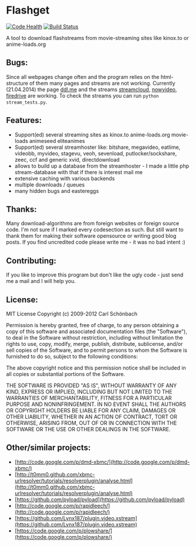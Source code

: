 # Flashget
[![Code Health](https://landscape.io/github/balrok/Flashget/master/landscape.png)](https://landscape.io/github/balrok/Flashget/master)
[![Build Status](https://travis-ci.org/balrok/Flashget.svg?branch=master)](https://travis-ci.org/balrok/Flashget)

A tool to download flashstreams from movie-streaming sites like kinox.to or anime-loads.org

## Bugs:

Since all webpages change often and the program relies on the html-structure of them many pages and streams are not working.
Currently (21.04.2014) the page [ddl.me](http://ddl.me) and the streams [streamcloud](http://streamcloud.eu),
[nowvideo](http://nowvideo.sx), [firedrive](http://firedrive.com) are working.
To check the streams you can run `python stream_tests.py`.

## Features:

- Support(ed) several streaming sites as kinox.to anime-loads.org movie-loads animeseed eliteanimes
- Support(ed) several streamhoster like: bitshare, megavideo, eatlime, videobb, myvideo, stagevu, veoh, sevenload, putlocker/sockshare,
  zeec, ccf and generic xvid, directdownload
- allows to build up a database from the streamhoster - I made a little php stream-database with that if there is interest mail me
- extensive caching with various backends
- multiple downloads / queues
- many hidden bugs and eastereggs

## Thanks:

Many download-algorithms are from foreign websites or foreign source code. I'm not sure if I marked every codesection as such. But still
want to thank them for making their software opensource or writing good blog posts. If you find uncredited code please write me - it was no
bad intent :)

## Contributing:

If you like to improve this program but don't like the ugly code - just send me a mail and I will help you.


## License:

MIT License
Copyright (c) 2009-2012 Carl Schönbach

Permission is hereby granted, free of charge, to any person obtaining a copy of this software and associated documentation files (the "Software"), to deal in the Software without restriction, including without limitation the rights to use, copy, modify, merge, publish, distribute, sublicense, and/or sell copies of the Software, and to permit persons to whom the Software is furnished to do so, subject to the following conditions:

The above copyright notice and this permission notice shall be included in all copies or substantial portions of the Software.

THE SOFTWARE IS PROVIDED "AS IS", WITHOUT WARRANTY OF ANY KIND, EXPRESS OR IMPLIED, INCLUDING BUT NOT LIMITED TO THE WARRANTIES OF MERCHANTABILITY, FITNESS FOR A PARTICULAR PURPOSE AND NONINFRINGEMENT. IN NO EVENT SHALL THE AUTHORS OR COPYRIGHT HOLDERS BE LIABLE FOR ANY CLAIM, DAMAGES OR OTHER LIABILITY, WHETHER IN AN ACTION OF CONTRACT, TORT OR OTHERWISE, ARISING FROM, OUT OF OR IN CONNECTION WITH THE SOFTWARE OR THE USE OR OTHER DEALINGS IN THE SOFTWARE.

## Other/similar projects:

* [http://code.google.com/p/dmd-xbmc/](http://code.google.com/p/dmd-xbmc/)
* [http://t0mm0.github.com/xbmc-urlresolver/tutorials/resolverplugin/analyse.html](http://t0mm0.github.com/xbmc-urlresolver/tutorials/resolverplugin/analyse.html)
* [https://github.com/pyload/pyload](https://github.com/pyload/pyload)
* [http://code.google.com/p/rapidleech/](http://code.google.com/p/rapidleech/)
* [https://github.com/Lynx187/plugin.video.xstream](https://github.com/Lynx187/plugin.video.xstream)
* [https://code.google.com/p/plowshare/](https://code.google.com/p/plowshare/)
